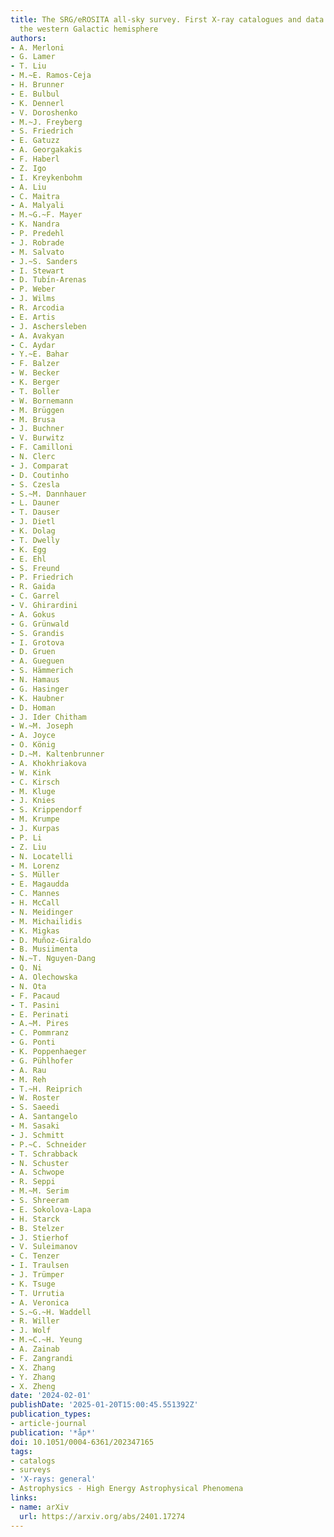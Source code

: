 ```yaml
---
title: The SRG/eROSITA all-sky survey. First X-ray catalogues and data release of
  the western Galactic hemisphere
authors:
- A. Merloni
- G. Lamer
- T. Liu
- M.~E. Ramos-Ceja
- H. Brunner
- E. Bulbul
- K. Dennerl
- V. Doroshenko
- M.~J. Freyberg
- S. Friedrich
- E. Gatuzz
- A. Georgakakis
- F. Haberl
- Z. Igo
- I. Kreykenbohm
- A. Liu
- C. Maitra
- A. Malyali
- M.~G.~F. Mayer
- K. Nandra
- P. Predehl
- J. Robrade
- M. Salvato
- J.~S. Sanders
- I. Stewart
- D. Tubı́n-Arenas
- P. Weber
- J. Wilms
- R. Arcodia
- E. Artis
- J. Aschersleben
- A. Avakyan
- C. Aydar
- Y.~E. Bahar
- F. Balzer
- W. Becker
- K. Berger
- T. Boller
- W. Bornemann
- M. Brüggen
- M. Brusa
- J. Buchner
- V. Burwitz
- F. Camilloni
- N. Clerc
- J. Comparat
- D. Coutinho
- S. Czesla
- S.~M. Dannhauer
- L. Dauner
- T. Dauser
- J. Dietl
- K. Dolag
- T. Dwelly
- K. Egg
- E. Ehl
- S. Freund
- P. Friedrich
- R. Gaida
- C. Garrel
- V. Ghirardini
- A. Gokus
- G. Grünwald
- S. Grandis
- I. Grotova
- D. Gruen
- A. Gueguen
- S. Hämmerich
- N. Hamaus
- G. Hasinger
- K. Haubner
- D. Homan
- J. Ider Chitham
- W.~M. Joseph
- A. Joyce
- O. König
- D.~M. Kaltenbrunner
- A. Khokhriakova
- W. Kink
- C. Kirsch
- M. Kluge
- J. Knies
- S. Krippendorf
- M. Krumpe
- J. Kurpas
- P. Li
- Z. Liu
- N. Locatelli
- M. Lorenz
- S. Müller
- E. Magaudda
- C. Mannes
- H. McCall
- N. Meidinger
- M. Michailidis
- K. Migkas
- D. Muñoz-Giraldo
- B. Musiimenta
- N.~T. Nguyen-Dang
- Q. Ni
- A. Olechowska
- N. Ota
- F. Pacaud
- T. Pasini
- E. Perinati
- A.~M. Pires
- C. Pommranz
- G. Ponti
- K. Poppenhaeger
- G. Pühlhofer
- A. Rau
- M. Reh
- T.~H. Reiprich
- W. Roster
- S. Saeedi
- A. Santangelo
- M. Sasaki
- J. Schmitt
- P.~C. Schneider
- T. Schrabback
- N. Schuster
- A. Schwope
- R. Seppi
- M.~M. Serim
- S. Shreeram
- E. Sokolova-Lapa
- H. Starck
- B. Stelzer
- J. Stierhof
- V. Suleimanov
- C. Tenzer
- I. Traulsen
- J. Trümper
- K. Tsuge
- T. Urrutia
- A. Veronica
- S.~G.~H. Waddell
- R. Willer
- J. Wolf
- M.~C.~H. Yeung
- A. Zainab
- F. Zangrandi
- X. Zhang
- Y. Zhang
- X. Zheng
date: '2024-02-01'
publishDate: '2025-01-20T15:00:45.551392Z'
publication_types:
- article-journal
publication: '*åp*'
doi: 10.1051/0004-6361/202347165
tags:
- catalogs
- surveys
- 'X-rays: general'
- Astrophysics - High Energy Astrophysical Phenomena
links:
- name: arXiv
  url: https://arxiv.org/abs/2401.17274
---
```

